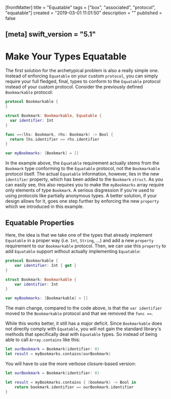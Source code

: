 [frontMatter]
title = "Equatable"
tags = ["box", "associated", "protocol", "equatable"]
created = "2019-03-01 11:01:50"
description = ""
published = false

[meta]
swift_version = "5.1"
---

# Make Your Types Equatable

The first solution for the archetypical problem is also a really simple
one. Instead of enforcing `Equatable` on your custom `protocol`, you can
simply require your full fledged, final, types to conform to the
`Equatable` protocol instead of your custom protocol. Consider the
previously defined `Bookmarkable` protocol:

``` Swift
protocol Bookmarkable {
}

struct Bookmark: Bookmarkable, Equatable {
  var identifier: Int
}

func ==(lhs: Bookmark, rhs: Bookmark) -> Bool {
  return lhs.identifier == rhs.identifier
}

var myBookmarks: [Bookmark] = []
```

In the example above, the `Equatable` requirement actually stems from
the `Bookmark` type conforming to the `Equatable` protocol, not the
`Bookmarkable` protocol itself. The actual `Equatable` information,
however, lies in the new `identifier` property, which has been added to
the `Bookmark` `struct`. As you can easily see, this also requires you
to make the `myBookmarks` array require only elements of type
`Bookmark`. A serious disgression if you\'re used to using protocols
like partially anonymous types. A better solution, if your design allows
for it, goes one step further by enforcing the new `property` which we
introduced in this example.

## Equatable Properties

Here, the idea is that we take one of the types that already implement
`Equatable` in a proper way (i.e. `Int`, `String`, ...) and add a new
`property` requirement to our `Bookmarkable` protocol. Then, we can use
this `property` to add `Equatable` support without actually implementing
`Equatable`:

``` Swift
protocol Bookmarkable {
    var identifier: Int { get }
}

struct Bookmark: Bookmarkable {
    var identifier: Int
}

var myBookmarks: [Bookmarkable] = []
```

The main change, compared to the code above, is that the
`var identifier` moved to the `Bookmarkable` protocol and that we
removed the `func ==`.

While this works better, it still has a major deficit. Since
`Bookmarkable` does not directly comply with `Equatable`, you will not
gain the standard library\'s methods that specifically deal with
`Equatable` types. So instead of being able to call `Array.contains`
like this:

``` Swift
let ourBookmark = Bookmark(identifier: 0)
let result = myBookmarks.contains(ourBookmark)
```

You will have to use the more verbose closure-based version:

``` Swift
let ourBookmark = Bookmark(identifier: 0)

let result = myBookmarks.contains { (bookmark) -> Bool in
    return bookmark.identifier == ourBookmark.identifier
}
```
